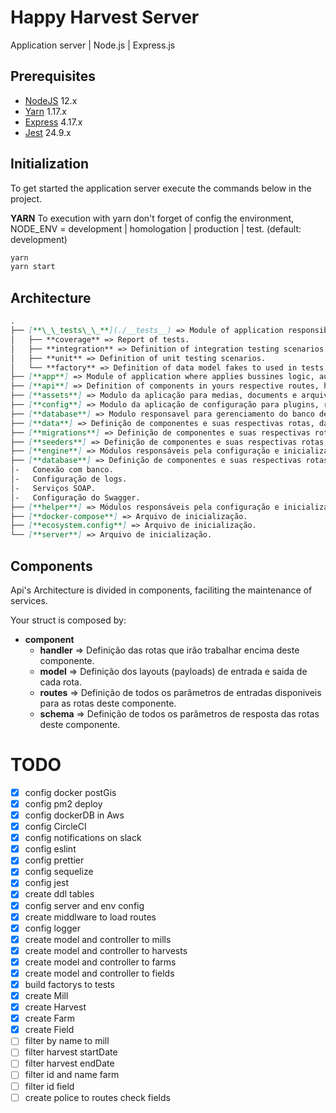 # Happy Harvest Server

Application server | Node.js | Express.js

## Prerequisites

-   [NodeJS](https://nodejs.org/en/) 12.x
-   [Yarn](https://yarnpkg.com/lang/en/) 1.17.x
-   [Express](http://expressjs.com/) 4.17.x
-   [Jest](https://jestjs.io/) 24.9.x

## Initialization

To get started the application server execute the commands below in the project.

**YARN**
To execution with yarn don't forget of config the environment, NODE_ENV = development | homologation | production | test. (default: development)

```bash
yarn
yarn start
```

## Architecture

``` tree.md
.
├── [**\_\_tests\_\_**](./__tests__) => Module of application responsible for all test types.
│   ├── **coverage** => Report of tests.
│   ├── **integration** => Definition of integration testing scenarios.
│   ├── **unit** => Definition of unit testing scenarios.
│   └── **factory** => Definition of data model fakes to used in tests.
├── [**app**] => Module of application where applies bussines logic, authentication, and services.
├── [**api**] => Definition of components in yours respective routes, handlers and controllers.
├── [**assets**] => Modulo da aplicação para medias, documents e arquivos staticos.
├── [**config**] => Modulo da aplicação de configuração para plugins, rotas, serviços, banco de dados e autenticação.
├── [**database**] => Modulo responsavel para gerenciamento do banco de dados.
├── [**data**] => Definição de componentes e suas respectivas rotas, daos e controllers.
├── [**migrations**] => Definição de componentes e suas respectivas rotas, daos e controllers.
├── [**seeders**] => Definição de componentes e suas respectivas rotas, daos e controllers.
├── [**engine**] => Módulos responsáveis pela configuração e inicialização da aplicação.
├── [**database**] => Definição de componentes e suas respectivas rotas, daos e controllers.
│-   Conexão com banco.
│-   Configuração de logs.
│-   Serviços SOAP.
│-   Configuração do Swagger.
├── [**helper**] => Módulos responsáveis pela configuração e inicialização da aplicação.
├── [**docker-compose**] => Arquivo de inicialização.
├── [**ecosystem.config**] => Arquivo de inicialização.
└── [**server**] => Arquivo de inicialização.
```

## Components

Api's Architecture is divided in components, faciliting the maintenance of services.

Your struct is composed by:

-   **component**
    -   **handler** => Definição das rotas que irão trabalhar encima deste componente.
    -   **model** => Definição dos layouts (payloads) de entrada e saida de cada rota.
    -   **routes** => Definição de todos os parâmetros de entradas disponiveis para as rotas deste componente.
    -   **schema** => Definição de todos os parâmetros de resposta das rotas deste componente.

# TODO

-   [x] config docker postGis
-   [x] config pm2 deploy
-   [x] config dockerDB in Aws
-   [x] config CircleCI
-   [x] config notifications on slack
-   [x] config eslint
-   [x] config prettier
-   [x] config sequelize
-   [x] config jest
-   [x] create ddl tables
-   [x] config server and env config
-   [x] create middlware to load routes
-   [x] config logger
-   [x] create model and controller to mills
-   [x] create model and controller to harvests
-   [x] create model and controller to farms
-   [x] create model and controller to fields
-   [x] build factorys to tests
-   [x] create Mill
-   [x] create Harvest
-   [x] create Farm
-   [x] create Field
-   [ ] filter by name to mill
-   [ ] filter harvest startDate
-   [ ] filter harvest endDate
-   [ ] filter id and name farm
-   [ ] filter id field
-   [ ] create police to routes check fields
